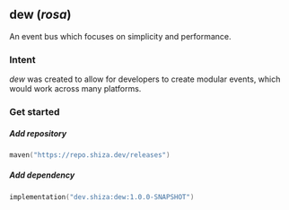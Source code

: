 ## dew (*rosa*)

An event bus which focuses on simplicity and performance.

### Intent

*dew* was created to allow for developers to create modular events, which would work across many
platforms.

### Get started

##### Add repository

```kotlin
maven("https://repo.shiza.dev/releases")
```

##### Add dependency

```kotlin
implementation("dev.shiza:dew:1.0.0-SNAPSHOT")
```